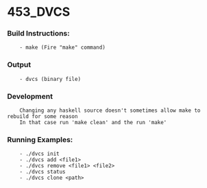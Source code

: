 # 453_DVCS

### Build Instructions:
        - make (Fire "make" command)

### Output
        - dvcs (binary file)

### Development
        Changing any haskell source doesn't sometimes allow make to rebuild for some reason
        In that case run 'make clean' and the run 'make' 

### Running Examples:
        - ./dvcs init
        - ./dvcs add <file1>
        - ./dvcs remove <file1> <file2>
        - ./dvcs status
        - ./dvcs clone <path>

